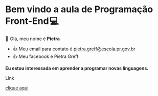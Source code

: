 # Bem vindo a aula de Programação Front-End 💻 
👋  Olá, meu nome é **Pietra**
- :+1: Meu email para contato é pietra.greff@escola.pr.gov.br
- :+1: Meu facebook é Pietra Greff

**Eu estou interessada em aprender a programar novas linguagens.**

Link

[clique aqui](https://classroom.google.com/)
